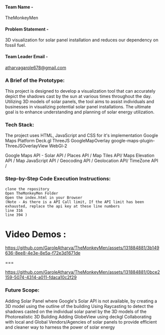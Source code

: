 #### Team Name -
 TheMonkeyMen

#### Problem Statement - 
3D visualization for solar panel installation and reduces our dependency on fossil fuel.

#### Team Leader Email -
 atharvagarole678@gmail.com

### A Brief of the Prototype:
This project is designed to develop a visualization tool that can accurately depict the shadows cast by the sun at various times throughout the day. Utilizing 3D models of solar panels, the tool aims to assist individuals and businesses in visualizing potential solar panel installations. The ultimate goal is to enhance understanding and planning of solar energy utilization.
  
### Tech Stack: 
  The project uses HTML, JavaScript and CSS for it's implementation
  Google Maps Platform
  Deck.gl
  ThreeJS
  GoogleMapOverlay
  google-maps-plugin-ThreeJSOverlayView
  WebGl-2


  Google Maps API - Solar API / Places API / Map Tiles API/ Maps Elevation API / Map JavaScript API / Geocoding API / Geolocation API/ TimeZone API /

### Step-by-Step Code Execution Instructions:
    clone the repository
    Open TheMonkeyMen Folder
    Open the index.html in your Browser
    (Note - As there is a API Call limit, If the API limit has been exhausted, replace the api key at these line numbers
    line 316 
    line 394 )

  Video Demos :
===
https://github.com/GaroleAtharva/TheMonkeyMen/assets/131884881/3b149636-8ee8-4e3e-8e5a-f72e3d1671de

===

https://github.com/GaroleAtharva/TheMonkeyMen/assets/131884881/0bce2159-5074-4314-a011-fdaca10c2f29


### Future Scope:
   Adding Solar Panel where Google's Solar API is not available, by creating a 3D model using the outline of the building
   Using Raycasting to detect the shadows casted on the individual solar panel by the 3D models of the Photorealistic 3D Building
   Adding GlobeView using deckgl
   Collaborating with local and Global Vendors/Agencies of solar panels to provide efficient and cleaner way to harness the power of solar energy


